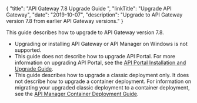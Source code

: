 {
    "title": "API Gateway 7.8 Upgrade Guide ",
    "linkTitle": "Upgrade API Gateway",
    "date": "2019-10-07",
    "description": "Upgrade to API Gateway version 7.8 from earlier API Gateway versions."
}

This guide describes how to upgrade to API Gateway version 7.8.

* Upgrading or installing API Gateway or API Manager on Windows is not supported.
* This guide does not describe how to upgrade API Portal. For more information on upgrading API Portal, see the [API Portal Installation and Upgrade Guide](/docs/apiportal_install/).
* This guide describes how to upgrade a classic deployment only. It does not describe how to upgrade a container deployment. For information on migrating your upgraded classic deployment to a container deployment, see the [API Manager Container Deployment Guide](/docs/container_topics/).
